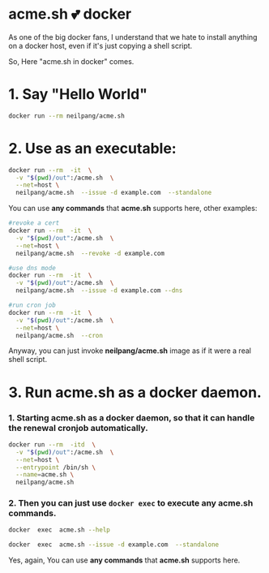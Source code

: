 # acme.sh 💕 docker

As one of the big docker fans, I understand that we hate to install anything on a docker host, even if it's just copying a shell script. 

So, Here "acme.sh in docker" comes.

# 1. Say "Hello World"

```sh
docker run --rm neilpang/acme.sh
```

# 2. Use as an executable:

```sh
docker run --rm  -it  \
  -v "$(pwd)/out":/acme.sh  \
  --net=host \
  neilpang/acme.sh  --issue -d example.com  --standalone
```

You can use **any commands** that **acme.sh** supports here, other examples:


```sh
#revoke a cert
docker run --rm  -it  \
  -v "$(pwd)/out":/acme.sh  \
  --net=host \
  neilpang/acme.sh  --revoke -d example.com
```

```sh
#use dns mode
docker run --rm  -it  \
  -v "$(pwd)/out":/acme.sh  \
  neilpang/acme.sh  --issue -d example.com --dns
```

```sh
#run cron job
docker run --rm  -it  \
  -v "$(pwd)/out":/acme.sh  \
  --net=host \
  neilpang/acme.sh  --cron
```

Anyway, you can just invoke **neilpang/acme.sh** image as if it were a real shell script.


# 3. Run acme.sh as a docker daemon.

### 1. Starting acme.sh as a docker daemon, so that it can handle the renewal cronjob automatically.

```sh
docker run --rm  -itd  \
  -v "$(pwd)/out":/acme.sh  \
  --net=host \
  --entrypoint /bin/sh \
  --name=acme.sh \
  neilpang/acme.sh 
```

### 2. Then you can just use `docker exec` to execute any acme.sh commands.

```sh
docker  exec  acme.sh --help
```

```sh
docker  exec  acme.sh --issue -d example.com  --standalone
```

Yes, again, You can use **any commands** that **acme.sh** supports here.







